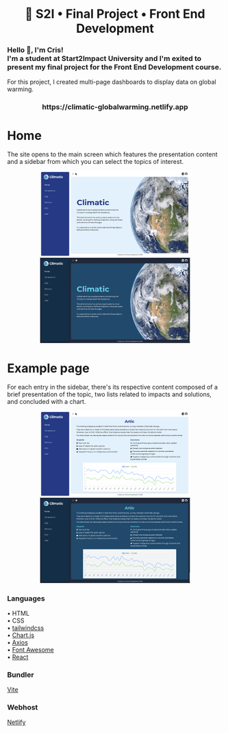 <h1 align="center">🚀 S2I • Final Project • Front End Development</h1>
<h3 align="left">Hello 👋, I'm Cris!<br>
I'm a student at Start2Impact University and I'm exited to present my final project for the Front End Development course.</h3>
<p align="left">For this project, I created multi-page dashboards to display data on global warming.</h3>
<h3 align="center">https://climatic-globalwarming.netlify.app</h3>

# Home
The site opens to the main screen which features the presentation content and a sidebar from which you can select the topics of interest.

<p align="center">
  <img src="src/assets/img/screenshots/homelight.png" alt="Size Limit CLI" width="350">
  <img src="src/assets/img/screenshots/homedark.png" alt="Size Limit CLI" width="350">
</p>

# Example page
For each entry in the sidebar, there's its respective content composed of a brief presentation of the topic, two lists related to impacts and solutions, and concluded with a chart.
<p align="center">
  <img src="src/assets/img/screenshots/articlight.png" alt="Size Limit CLI" width="350">
  <img src="src/assets/img/screenshots/articdark.png" alt="Size Limit CLI" width="350">
</p>

### Languages
• HTML<br>
• CSS<br>
• [tailwindcss](https://tailwindcss.com)<br>
• [Chart.js](https://www.chartjs.org)<br>
• [Axios](https://axios-http.com)<br>
• [Font Awesome](https://fontawesome.com)<br>
• [React](https://react.dev)<br>

### Bundler 
[Vite](https://vitejs.dev)

### Webhost
[Netlify](https://www.netlify.com)

